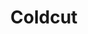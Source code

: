 ---
title: "Coldcut"
summary: "Influential UK DJ and production act working broadly in the field of electronic music. They also founded the eclectic label ."
image: "coldcut.jpg"
---